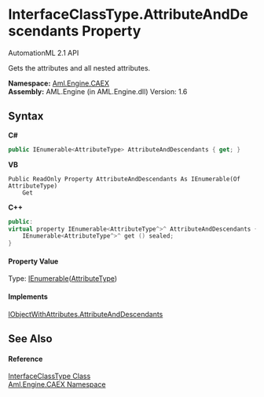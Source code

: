 # InterfaceClassType.AttributeAndDescendants Property 
AutomationML 2.1 API 

Gets the attributes and all nested attributes.

**Namespace:**&nbsp;<a href="N_Aml_Engine_CAEX">Aml.Engine.CAEX</a><br />**Assembly:**&nbsp;AML.Engine (in AML.Engine.dll) Version: 1.6

## Syntax

**C#**<br />
``` C#
public IEnumerable<AttributeType> AttributeAndDescendants { get; }
```

**VB**<br />
``` VB
Public ReadOnly Property AttributeAndDescendants As IEnumerable(Of AttributeType)
	Get
```

**C++**<br />
``` C++
public:
virtual property IEnumerable<AttributeType^>^ AttributeAndDescendants {
	IEnumerable<AttributeType^>^ get () sealed;
}
```


#### Property Value
Type: <a href="https://docs.microsoft.com/dotnet/api/system.collections.generic.ienumerable-1" target="_parent" rel="noopener noreferrer">IEnumerable</a>(<a href="T_Aml_Engine_CAEX_AttributeType">AttributeType</a>)

#### Implements
<a href="P_Aml_Engine_CAEX_IObjectWithAttributes_AttributeAndDescendants">IObjectWithAttributes.AttributeAndDescendants</a><br />

## See Also


#### Reference
<a href="T_Aml_Engine_CAEX_InterfaceClassType">InterfaceClassType Class</a><br /><a href="N_Aml_Engine_CAEX">Aml.Engine.CAEX Namespace</a><br />